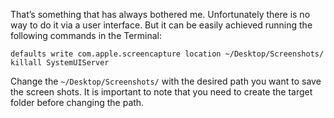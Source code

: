 That’s something that has always bothered me. Unfortunately there is no way to do it via a user interface. But it can be easily achieved running the following commands in the Terminal:

```
defaults write com.apple.screencapture location ~/Desktop/Screenshots/
killall SystemUIServer
```

Change the `~/Desktop/Screenshots/` with the desired path you want to save the screen shots. It is important to note that you need to create the target folder before changing the path.